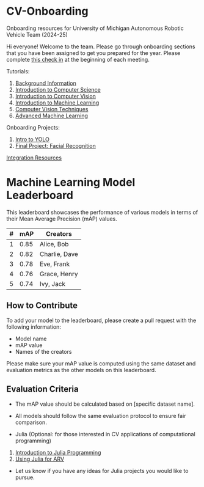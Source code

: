 # CV-Onboarding
Onboarding resources for University of Michigan Autonomous Robotic Vehicle Team (2024-25)

Hi everyone! Welcome to the team. Please go through onboarding sections that you have been assigned to get you prepared for the year. Please complete [this check in](https://forms.gle/yRPz1u5exbgAoyWV6) at the beginning of each meeting.

Tutorials:
1. [Background Information](./Introduction/background_info.md)
2. [Introduction to Computer Science](./Introduction/cs_intro.md)
3. [Introduction to Computer Vision](./Introduction/cv_intro.md)
4. [Introduction to Machine Learning](./Machine_Learning/ml_intro.md)
5. [Computer Vision Techniques](./CV_Techniques/cv_advanced.md)
6. [Advanced Machine Learning](./Machine_Learning/ml_advanced.md)

Onboarding Projects:
1. [Intro to YOLO](./Machine_Learning/YOLO_Intro.md)
2. [Final Project: Facial Recognition](./Final_Project/Facial_Recognition.md)


[Integration Resources](./Integration/integration.md) 

# Machine Learning Model Leaderboard

This leaderboard showcases the performance of various models in terms of their Mean Average Precision (mAP) values.

| #   | mAP   | Creators              |
| --- | ----- | --------------------- |
| 1   | 0.85  | Alice, Bob            |
| 2   | 0.82  | Charlie, Dave         |
| 3   | 0.78  | Eve, Frank            |
| 4   | 0.76  | Grace, Henry          |
| 5   | 0.74  | Ivy, Jack             |

## How to Contribute

To add your model to the leaderboard, please create a pull request with the following information:
- Model name
- mAP value
- Names of the creators

Please make sure your mAP value is computed using the same dataset and evaluation metrics as the other models on this leaderboard.

## Evaluation Criteria

- The mAP value should be calculated based on [specific dataset name].
- All models should follow the same evaluation protocol to ensure fair comparison.



- Julia (Optional: for those interested in CV applications of computational programming)
1. [Introduction to Julia Programming](./Julia/julia_intro.md)
2. [Using Julia for ARV](./Julia/julia_advanced.md)
- Let us know if you have any ideas for Julia projects you would like to pursue.

